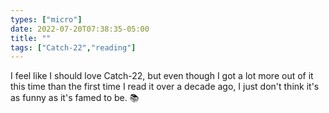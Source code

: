 ```yaml
---
types: ["micro"]
date: 2022-07-20T07:38:35-05:00
title: ""
tags: ["Catch-22","reading"]
---
```

I feel like I should love Catch-22, but even though I got a lot more out of it this time than the first time I read it over a decade ago, I just don't think it's as funny as it's famed to be. 📚
